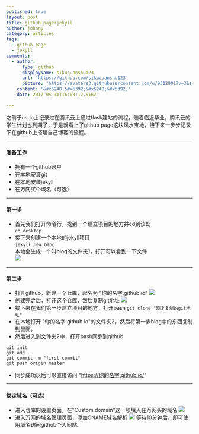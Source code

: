 ```yaml
---
published: true
layout: post
title: github page+jekyll
author: johnny
category: articles
tags:
  - github page
  - jekyll
comments:
  - author:
      type: github
      displayName: sikuquanshu123
      url: 'https://github.com/sikuquanshu123'
      picture: 'https://avatars3.githubusercontent.com/u/9312901?v=3&s=73'
    content: '&#x524D;&#x6392;&#x524D;&#x6392;'
    date: 2017-05-31T16:03:12.516Z

---  
```


之前于csdn上记录过在腾讯云上通过flask建站的流程，随着临近毕业，腾讯云的学生计划也到期了，于是就看上了github page这块风水宝地，接下来一步步记录下在github上搭建自己博客的流程。  
<!-- more -->

---------------------------------------  

#### 准备工作
- 拥有一个github账户
- 在本地安装git
- 在本地安装jekyll
- 在万网买个域名（可选）  

---------------------------------------  

#### 第一步
- 首先我们打开命令行，找到一个建立项目的地方并cd到该处  
``` cd desktop ```  
- 接下来创建一个本地的jekyll项目  
``` jekyll new blog ```  
本地会生成一个叫blog的文件夹1，打开可以看到一下文件  
![](/images/github_page_1.png)  

---------------------------------------  

#### 第二步
- 打开github，新建一个仓库，起名为 "你的名字.github.io"
![](/images/github_page_2.png)
- 创建完之后，打开这个仓库，然后复制git地址
![](/images/github_page_3.png)
- 接下来在我们第一步建立项目的地方，打开bash
``` git clone "刚才复制的git地址" ```
- 在本地打开 "你的名字.github.io"的文件夹2，然后将第一步blog中的东西复制到里面。    
- 然后进入到文件夹2中，打开bash同步到github  
```
git init
git add .
git commit -m "first commit"
git push origin master
```  
- 同步成功以后可以直接访问 "https://你的名字.github.io/"

---------------------------------------  

#### 绑定域名（可选）
- 进入仓库的设置页面，在"Custom domain"这一项填入在万网买的域名
![](/images/github_page_4.png)
- 进入万网的域名管理页面，添加CNAME域名解析
![](/images/github_page_5.png)
等待10分钟后，即可使用域名访问github个人网站。









